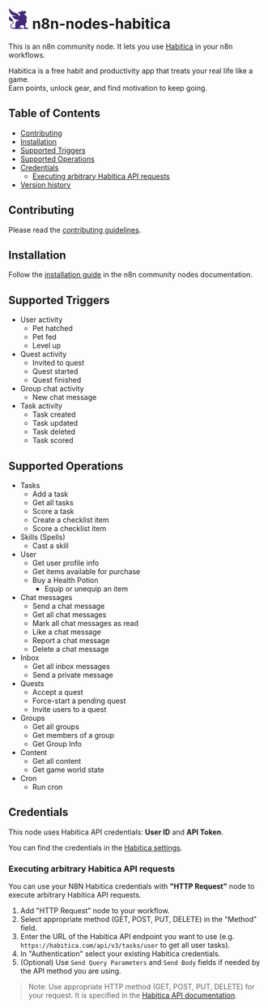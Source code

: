 # <img src="nodes/Habitica/habitica-icon.svg"  height="40"> n8n-nodes-habitica

This is an n8n community node. It lets you use [Habitica](https://habitica.com) in your n8n workflows.

Habitica is a free habit and productivity app that treats your real life like a game.   
Earn points, unlock gear, and find motivation to keep going.

## Table of Contents

* [Contributing](#contributing)  
* [Installation](#installation)  
* [Supported Triggers](#supported-triggers)  
* [Supported Operations](#supported-operations)  
* [Credentials](#credentials)  
  * [Executing arbitrary Habitica API requests](#executing-arbitrary-habitica-api-requests)
* [Version history](CHANGELOG.md)

## Contributing

Please read the [contributing guidelines](CONTRIBUTING.md).

## Installation

Follow the [installation guide](https://docs.n8n.io/integrations/community-nodes/installation/) in the n8n community nodes documentation.

## Supported Triggers

* User activity
  * Pet hatched
  * Pet fed
  * Level up
* Quest activity
  * Invited to quest
  * Quest started
  * Quest finished
* Group chat activity
  * New chat message
* Task activity
  * Task created
  * Task updated
  * Task deleted
  * Task scored


## Supported Operations

* Tasks
  * Add a task
  * Get all tasks
  * Score a task
  * Create a checklist item
  * Score a checklist item
* Skills (Spells)
  * Cast a skill
* User
  * Get user profile info
  * Get items available for purchase
  * Buy a Health Potion
	* Equip or unequip an item
* Chat messages
  * Send a chat message
  * Get all chat messages
  * Mark all chat messages as read
  * Like a chat message
  * Report a chat message
  * Delete a chat message
* Inbox
  * Get all inbox messages
  * Send a private message
* Quests
  * Accept a quest
  * Force-start a pending quest
  * Invite users to a quest
* Groups
  * Get all groups
  * Get members of a group
  * Get Group Info
* Content
  * Get all content
  * Get game world state
* Cron
  * Run cron


## Credentials

This node uses Habitica API credentials: **User ID** and **API Token**. 

You can find the credentials in the [Habitica settings](https://habitica.com/user/settings/api).

### Executing arbitrary Habitica API requests

You can use your N8N Habitica credentials with **"HTTP Request"** node to execute arbitrary Habitica API requests.

1. Add "HTTP Request" node to your workflow.
2. Select appropriate method (GET, POST, PUT, DELETE) in the "Method" field.
3. Enter the URL of the Habitica API endpoint you want to use (e.g. `https://habitica.com/api/v3/tasks/user` to get all user tasks).
4. In "Authentication" select your existing Habitica credentials.
5. (Optional) Use `Send Query Parameters` and `Send Body` fields if needed by the API method you are using.

> Note: Use appropriate HTTP method (GET, POST, PUT, DELETE) for your request. It is specified in the [Habitica API documentation](https://habitica.com/apidoc/).
